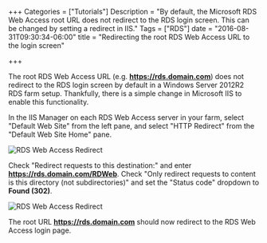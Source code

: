+++
Categories = ["Tutorials"]
Description = "By default, the Microsoft RDS Web Access root URL does not redirect to the RDS login screen. This can be changed by setting a redirect in IIS."
Tags = ["RDS"]
date = "2016-08-31T09:30:34-06:00"
title = "Redirecting the root RDS Web Access URL to the login screen"

+++

The root RDS Web Access URL (e.g. **https://rds.domain.com**) does not redirect to the RDS login screen by default in a Windows Server 2012R2 RDS farm setup. Thankfully, there is a simple change in Microsoft IIS to enable this functionality.

In the IIS Manager on each RDS Web Access server in your farm, select "Default Web Site" from the left pane, and select "HTTP Redirect" from the "Default Web Site Home" pane.

![RDS Web Access Redirect](/img/20160831-rds-redirect-1.png "RDS Web Access Redirect")

Check "Redirect requests to this destination:" and enter **https://rds.domain.com/RDWeb**. Check "Only redirect requests to content is this directory (not subdirectories)" and set the "Status code" dropdown to **Found (302)**.

![RDS Web Access Redirect](/img/20160831-rds-redirect-2.png "RDS Web Access Redirect")

The root URL **https://rds.domain.com** should now redirect to the RDS Web Access login page.